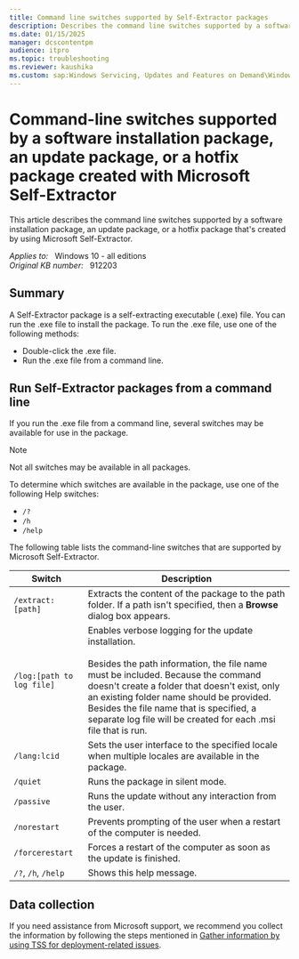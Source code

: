 ```yaml
---
title: Command line switches supported by Self-Extractor packages
description: Describes the command line switches supported by a software installation package, an update package, or a hotfix package created by using Microsoft Self-Extractor.
ms.date: 01/15/2025
manager: dcscontentpm
audience: itpro
ms.topic: troubleshooting
ms.reviewer: kaushika
ms.custom: sap:Windows Servicing, Updates and Features on Demand\Windows Update fails - installation rolls back, csstroubleshoot
---
```

# Command-line switches supported by a software installation package, an update package, or a hotfix package created with Microsoft Self-Extractor

This article describes the command line switches supported by a software installation package, an update package, or a hotfix package that's created by using Microsoft Self-Extractor.

_Applies to:_ &nbsp; Windows 10 - all editions  
_Original KB number:_ &nbsp; 912203

## Summary

A Self-Extractor package is a self-extracting executable (.exe) file. You can run the .exe file to install the package. To run the .exe file, use one of the following methods:

- Double-click the .exe file.
- Run the .exe file from a command line.

## Run Self-Extractor packages from a command line

If you run the .exe file from a command line, several switches may be available for use in the package.

> [!NOTE]
> Not all switches may be available in all packages.

To determine which switches are available in the package, use one of the following Help switches:

- `/?`
- `/h`
- `/help`

The following table lists the command-line switches that are supported by Microsoft Self-Extractor.

| Switch| Description |
|---|---|
| `/extract:[path]`|Extracts the content of the package to the path folder. If a path isn't specified, then a **Browse** dialog box appears.|
| `/log:[path to log file]`|Enables verbose logging for the update installation.<br/><br/>Besides the path information, the file name must be included. Because the command doesn't create a folder that doesn't exist, only an existing folder name should be provided. Besides the file name that is specified, a separate log file will be created for each .msi file that is run.|
| `/lang:lcid`|Sets the user interface to the specified locale when multiple locales are available in the package.|
|`/quiet`|Runs the package in silent mode.|
| `/passive`|Runs the update without any interaction from the user.|
| `/norestart`|Prevents prompting of the user when a restart of the computer is needed.|
| `/forcerestart`|Forces a restart of the computer as soon as the update is finished.|
| `/?`, `/h`, `/help`|Shows this help message.|
  
## Data collection

If you need assistance from Microsoft support, we recommend you collect the information by following the steps mentioned in [Gather information by using TSS for deployment-related issues](../windows-troubleshooters/gather-information-using-tss-deployment.md).
